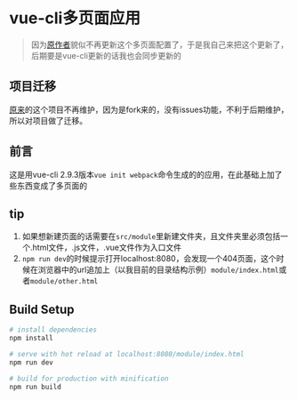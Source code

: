 # vue-cli多页面应用

> 因为[原作者](https://github.com/breezefeng/vue-cli-multipage)貌似不再更新这个多页面配置了，于是我自己来把这个更新了，后期要是vue-cli更新的话我也会同步更新的

## 项目迁移

[原来](https://github.com/JayZangwill/vue-cli-multipage)的这个项目不再维护，因为是fork来的，没有issues功能，不利于后期维护，所以对项目做了迁移。

## 前言

这是用vue-cli 2.9.3版本`vue init webpack`命令生成的的应用，在此基础上加了些东西变成了多页面的

## tip
1. 如果想新建页面的话需要在`src/module`里新建文件夹，且文件夹里必须包括一个.html文件，.js文件，.vue文件作为入口文件
2. `npm run dev`的时候提示打开localhost:8080，会发现一个404页面，这个时候在浏览器中的url追加上（以我目前的目录结构示例）`module/index.html`或者`module/other.html`

## Build Setup

``` bash
# install dependencies
npm install

# serve with hot reload at localhost:8080/module/index.html
npm run dev

# build for production with minification
npm run build
```
